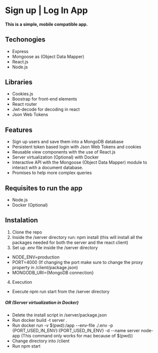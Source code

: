 # Sign up | Log In App

#### This is a simple, mobile compatible app.

## Techonogies
- Express
- Mongoose as (Object Data Mapper)
- React.js
- Node.js

## Libraries 
- Cookies.js 
- Boostrap for front-end elements
- React router
- Jwt-decode for decoding in react
- Json Web Tokens

## Features
- Sign up users and save them into a MongoDB database 
- Persistent token based login with Json Web Tokens and cookies
- Reusable view components with the use of React.js
- Server virtualization (Optional) with Docker
- Interactive API with the Mongoose (Object Data Mapper) module to interact with a document database.
- Promises to help more complex queries

## Requisites to run the app
- Node.js
- Docker (Optional)

## Instalation
1) Clone the repo
2) Inside the /server directory run: npm install (this will install all the packages needed for both the server and the react client)
3) Set up .env file inside the /server directory
- NODE_ENV=production
- PORT=4000 (If changing the port make sure to change the proxy property in /client/package.json)
- MONGODB_URI={MongoDB connection}

4) Execution
- Execute npm run start from the /server directory
##### OR (Server virtualization in Docker) 
- Delete the install script in /server/package.json
- Run docker build -t server .
- Run docker run -v $(pwd):/app --env-file ./.env -p {PORT_USED_IN_ENV}:{PORT_USED_IN_ENV} -d --name server node-app (This command only works for mac because of $(pwd))
- Change directory into /client
- Run npm start